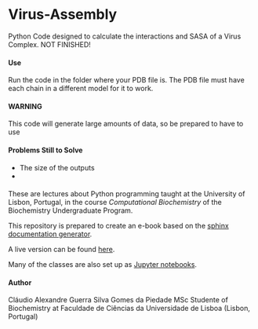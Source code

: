 # Virus-Assembly

Python Code designed to calculate the interactions and SASA of a Virus Complex.
NOT FINISHED!

#### Use

Run the code in the folder where your PDB file is.
The PDB file must have each chain in a different model for it to work.

#### WARNING

This code will generate large amounts of data, so be prepared to have to use 

#### Problems Still to Solve

+ The size of the outputs
+ 

#### 

These are lectures about Python programming taught at the University of Lisbon, Portugal, in the course _Computational Biochemistry_ of the Biochemistry Undergraduate Program.

This repository is prepared to create an e-book based on the [sphinx documentation generator](http://www.sphinx-doc.org).

A live version can be found [here](http://webpages.fc.ul.pt/~aeferreira/python/index.html).

Many of the classes are also set up as [Jupyter notebooks](http://jupyter.org/).

#### Author

Cláudio Alexandre Guerra Silva Gomes da Piedade
MSc Studente of Biochemistry at Faculdade de Ciências da Universidade de Lisboa (Lisbon, Portugal)
